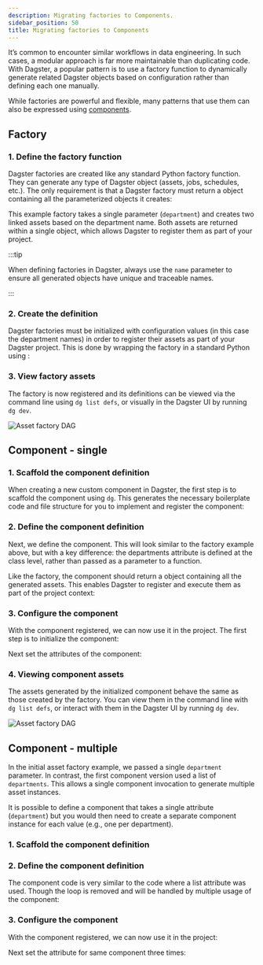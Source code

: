 ```yaml
---
description: Migrating factories to Components.
sidebar_position: 50
title: Migrating factories to Components
---
```


It’s common to encounter similar workflows in data engineering. In such cases, a modular approach is far more maintainable than duplicating code. With Dagster, a popular pattern is to use a factory function to dynamically generate related Dagster objects based on configuration rather than defining each one manually.

While factories are powerful and flexible, many patterns that use them can also be expressed using [components](/guides/build/components/).

## Factory

### 1. Define the factory function

Dagster factories are created like any standard Python factory function. They can generate any type of Dagster object (assets, jobs, schedules, etc.). The only requirement is that a Dagster factory must return a <PyObject section="definitions" module="dagster" object="Definitions" /> object containing all the parameterized objects it creates:

<CodeExample
  path="docs_snippets/docs_snippets/migration/asset_factory/asset_factory.py"
  language="python"
  startAfter="start_asset_factory"
  endBefore="end_asset_factory"
  title="src/<project_name>/defs/assets.py"
/>

This example factory takes a single parameter (`department`) and creates two linked assets based on the department name. Both assets are returned within a single <PyObject section="definitions" module="dagster" object="Definitions" /> object, which allows Dagster to register them as part of your project.

:::tip

When defining factories in Dagster, always use the `name` parameter to ensure all generated objects have unique and traceable names.

:::

### 2. Create the definition

Dagster factories must be initialized with configuration values (in this case the department names) in order to register their assets as part of your Dagster project. This is done by wrapping the factory in a standard Python using <PyObject section="definitions" module="dagster" object="Definitions" decorator />:

<CodeExample
  path="docs_snippets/docs_snippets/migration/asset_factory/asset_factory.py"
  language="python"
  startAfter="start_defs"
  endBefore="end_defs"
  title="src/<project_name>/defs/assets.py"
/>

### 3. View factory assets

The factory is now registered and its definitions can be viewed via the command line using `dg list defs`, or visually in the Dagster UI by running `dg dev`.

![Asset factory DAG](/images/migration/asset-factory.png)

## Component - single

### 1. Scaffold the component definition

When creating a new custom component in Dagster, the first step is to scaffold the component using `dg`. This generates the necessary boilerplate code and file structure for you to implement and register the component:

<CliInvocationExample contents="dg scaffold component AssetFactory" />

### 2. Define the component definition

Next, we define the component. This will look similar to the factory example above, but with a key difference: the departments attribute is defined at the class level, rather than passed as a parameter to a function.

Like the factory, the component should return a <PyObject section="definitions" module="dagster" object="Definitions" />  object containing all the generated assets. This enables Dagster to register and execute them as part of the project context:

<CodeExample
  path="docs_snippets/docs_snippets/migration/asset_factory/asset_factory_component_single.py"
  language="python"
  title="src/<project_name>/components/asset_factory.py"
/>

### 3. Configure the component

With the component registered, we can now use it in the project. The first step is to initialize the component:

<CliInvocationExample contents="dg scaffold defs 'my_project.components.asset_factory.AssetFactory' asset_factory" />

Next set the attributes of the component:

<CodeExample
  path="docs_snippets/docs_snippets/migration/asset_factory/defs_single.yaml"
  language="yaml"
  title="src/<project_name>/defs/asset_factory/defs.yaml"
/>

### 4. Viewing component assets

The assets generated by the initialized component behave the same as those created by the factory. You can view them in the command line with `dg list defs`, or interact with them in the Dagster UI by running `dg dev`.

![Asset factory DAG](/images/migration/asset-factory.png)

## Component - multiple

In the initial asset factory example, we passed a single `department` parameter. In contrast, the first component version used a list of `departments`. This allows a single component invocation to generate multiple asset instances.

It is possible to define a component that takes a single attribute (`department`) but you would then need to create a separate component instance for each value (e.g., one per department).

### 1. Scaffold the component definition

<CliInvocationExample contents="dg scaffold component AssetFactory" />

### 2. Define the component definition

The component code is very similar to the code where a list attribute was used. Though the loop is removed and will be handled by multiple usage of the component:

<CodeExample
  path="docs_snippets/docs_snippets/migration/asset_factory/asset_factory_component_multi.py"
  language="python"
  title="src/<project_name>/components/asset_factory.py"
/>

### 3. Configure the component

With the component registered, we can now use it in the project:

<CliInvocationExample contents="dg scaffold defs 'my_project.components.asset_factory.AssetFactory' asset_factory" />

Next set the attribute for same component three times:

<CodeExample
  path="docs_snippets/docs_snippets/migration/asset_factory/defs_multi.yaml"
  language="yaml"
  title="src/<project_name>/defs/asset_factory/defs.yaml"
/>